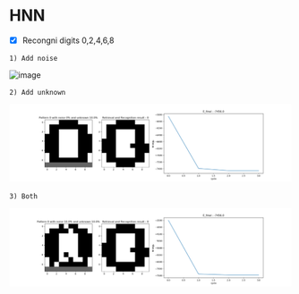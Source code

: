 # HNN
- [X] Recongni digits 0,2,4,6,8
```bush
1) Add noise
```
![image](https://github.com/LiaoSteve/Hopfield-N.N/blob/master/noise.gif)

```bush
2) Add unknown
```
![image](https://github.com/LiaoSteve/Hopfield-N.N/blob/master/unknown.gif)

```bush
3) Both
```
![image](https://github.com/LiaoSteve/Hopfield-N.N/blob/master/both.gif)
